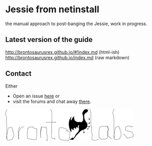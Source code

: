 # Jessie from netinstall

the manual approach to post-banging the Jessie, work in progress.

## Latest version of the guide
<http://brontosaurusrex.github.io/#!index.md> (html-ish)  
<http://brontosaurusrex.github.io/index.md> (raw markdown)  

## Contact
Either
- Open an issue [here](https://github.com/brontosaurusrex/postbang/issues) or
- visit the forums and chat away [there](http://crunchbang.org/forums/viewtopic.php?id=38976).

<a href="http://brontosaurusrex.github.io/#!index.md"><img src="https://raw.githubusercontent.com/brontosaurusrex/postbang/master/images/wallpapers/brontolabsBlack.png"></a>

